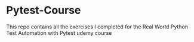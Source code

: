 # Pytest-Course
This repo contains all the exercises I completed for the Real World Python Test Automation with Pytest udemy course
